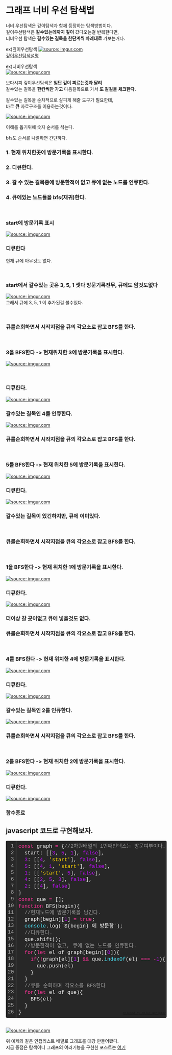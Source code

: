 # 그래프 너비 우선 탐색법
너비 우선탐색은 깊이탐색과 함께 등장하는 탐색방법이다.  
깊이우선탐색은 __갈수있는데까지 깊이__ 갔다오는걸 반복한다면,  
너비우선 탐색은 __갈수있는 길목을 한단계씩 차례대로__ 가보는거다.  
  
ex)깊이우선탐색
<a href="https://imgur.com/JLtnXeU"><img src="https://i.imgur.com/JLtnXeU.png" title="source: imgur.com" /></a>  
[깊이우선탐색설명](https://sleepybird.tistory.com/128)
  
ex)너비우선탐색  
<a href="https://imgur.com/Jojl02x"><img src="https://i.imgur.com/Jojl02x.png" title="source: imgur.com" /></a>  
  
보다시피 깊이우선탐색은 __일단 깊이 찌르는것과 달리__  
갈수있는 길목을 __한칸씩만 가고__ 다음길목으로 가서 __또 갈길을 체크한다.__  
  
갈수있는 길목을 순차적으로 살피게 해줄 도구가 필요한데,  
바로 __큐__ 자료구조를 이용하는것이다.  
  
<a href="https://imgur.com/4qGztd6"><img src="https://i.imgur.com/4qGztd6.png" title="source: imgur.com" /></a>  
  
이해를 돕기위해 숫자 순서를 섞는다.  

bfs도 순서를 나열하면 간단하다.  
### 1. 현재 위치한곳에 방문기록을 표시한다.  
### 2. 디큐한다.  
### 3. 갈 수 있는 길목중에 방문한적이 없고 큐에 없는 노드를 인큐한다.  
### 4. 큐에있는 노드들을 bfs(재귀)한다.  
  
</br>

### __start에 방문기록 표시__
<a href="https://imgur.com/aFA3MiE"><img src="https://i.imgur.com/aFA3MiE.png" title="source: imgur.com" /></a>  
  
### __디큐한다__  
현재 큐에 아무것도 없다. 

</br>
  
  
### __start에서 갈수있는 곳은 3, 5, 1 셋다 방문기록전무, 큐에도 암것도없다__  
<a href="https://imgur.com/umdjwCU"><img src="https://i.imgur.com/umdjwCU.png" title="source: imgur.com" /></a>  
그래서 큐에 3, 5, 1 이 추가된걸 볼수있다.  

</br>

### 큐를순회하면서 시작지점을 큐의 각요소로 잡고 BFS를 한다.  
  
</br>

### 3을 BFS한다 -> 현재위치한 3에 방문기록을 표시한다.  
<a href="https://imgur.com/0HdixQD"><img src="https://i.imgur.com/0HdixQD.png" title="source: imgur.com" /></a>  

</br>

### 디큐한다.  
<a href="https://imgur.com/pNzdJeN"><img src="https://i.imgur.com/pNzdJeN.png" title="source: imgur.com" /></a>  
  
### 갈수있는 길목인 4를 인큐한다.  
<a href="https://imgur.com/JFLCKou"><img src="https://i.imgur.com/JFLCKou.png" title="source: imgur.com" /></a>

### 큐를순회하면서 시작지점을 큐의 각요소로 잡고 BFS를 한다.  

</br>  

### 5를 BFS한다 -> 현재 위치한 5에 방문기록을 표시한다. 
<a href="https://imgur.com/Cfp73AZ"><img src="https://i.imgur.com/Cfp73AZ.png" title="source: imgur.com" /></a> 
</br>

### 디큐한다.  
<a href="https://imgur.com/Pfav7XI"><img src="https://i.imgur.com/Pfav7XI.png" title="source: imgur.com" /></a>  

  
### 갈수있는 길목이 있긴하지만, 큐에 이미있다.  
</br>

### 큐를순회하면서 시작지점을 큐의 각요소로 잡고 BFS를 한다.  
</br>

### 1을 BFS한다 -> 현재 위치한 1에 방문기록을 표시한다.  
<a href="https://imgur.com/kEzpnty"><img src="https://i.imgur.com/kEzpnty.png" title="source: imgur.com" /></a>

  
### 디큐한다.
<a href="https://imgur.com/9dzRN3h"><img src="https://i.imgur.com/9dzRN3h.png" title="source: imgur.com" /></a>  

### 더이상 갈 곳이없고 큐에 넣을것도 없다.  
  
  
### 큐를순회하면서 시작지점을 큐의 각요소로 잡고 BFS를 한다.  
</br>

### 4를 BFS한다 -> 현재 위치한 4에 방문기록을 표시한다.  
<a href="https://imgur.com/YuRldCK"><img src="https://i.imgur.com/YuRldCK.png" title="source: imgur.com" /></a>  

  
### 디큐한다.  
<a href="https://imgur.com/cQMRPW7"><img src="https://i.imgur.com/cQMRPW7.png" title="source: imgur.com" /></a>  

### 갈수있는 길목인 2를 인큐한다.  
<a href="https://imgur.com/oXCWKW5"><img src="https://i.imgur.com/oXCWKW5.png" title="source: imgur.com" /></a>

  
### 큐를순회하면서 시작지점을 큐의 각요소로 잡고 BFS를 한다.  
</br>

### 2를 BFS한다 -> 현재 위치한 2에 방문기록을 표시한다.  
<a href="https://imgur.com/lrrDlqY"><img src="https://i.imgur.com/lrrDlqY.png" title="source: imgur.com" /></a>


### 디큐한다.  
<a href="https://imgur.com/9JfrA8s"><img src="https://i.imgur.com/9JfrA8s.png" title="source: imgur.com" /></a>  

### 함수종료  

  
## javascript 코드로 구현해보자.  
<div class="colorscripter-code" style="color:#f0f0f0;font-family:Consolas, 'Liberation Mono', Menlo, Courier, monospace !important; position:relative !important;overflow:auto"><table class="colorscripter-code-table" style="margin:0;padding:0;border:none;background-color:#272727;border-radius:4px;" cellspacing="0" cellpadding="0"><tr><td style="padding:6px;border-right:2px solid #4f4f4f"><div style="margin:0;padding:0;word-break:normal;text-align:right;color:#aaa;font-family:Consolas, 'Liberation Mono', Menlo, Courier, monospace !important;line-height:130%"><div style="line-height:130%">1</div><div style="line-height:130%">2</div><div style="line-height:130%">3</div><div style="line-height:130%">4</div><div style="line-height:130%">5</div><div style="line-height:130%">6</div><div style="line-height:130%">7</div><div style="line-height:130%">8</div><div style="line-height:130%">9</div><div style="line-height:130%">10</div><div style="line-height:130%">11</div><div style="line-height:130%">12</div><div style="line-height:130%">13</div><div style="line-height:130%">14</div><div style="line-height:130%">15</div><div style="line-height:130%">16</div><div style="line-height:130%">17</div><div style="line-height:130%">18</div><div style="line-height:130%">19</div><div style="line-height:130%">20</div><div style="line-height:130%">21</div><div style="line-height:130%">22</div><div style="line-height:130%">23</div><div style="line-height:130%">24</div><div style="line-height:130%">25</div><div style="line-height:130%">26</div></div></td><td style="padding:6px 0;text-align:left"><div style="margin:0;padding:0;color:#f0f0f0;font-family:Consolas, 'Liberation Mono', Menlo, Courier, monospace !important;line-height:130%"><div style="padding:0 6px; white-space:pre; line-height:130%"><span style="color:#ff3399">const</span>&nbsp;graph&nbsp;<span style="color:#aaffaa"></span><span style="color:#ff3399">=</span>&nbsp;{<span style="color:#999999">//2차원배열의&nbsp;1번째인덱스는&nbsp;방문여부이다.</span></div><div style="padding:0 6px; white-space:pre; line-height:130%">&nbsp;&nbsp;start:&nbsp;[[<span style="color:#c10aff">3</span>,&nbsp;<span style="color:#c10aff">5</span>,&nbsp;<span style="color:#c10aff">1</span>],&nbsp;<span style="color:#c10aff">false</span>],</div><div style="padding:0 6px; white-space:pre; line-height:130%">&nbsp;&nbsp;<span style="color:#c10aff">3</span>:&nbsp;[[<span style="color:#c10aff">4</span>,&nbsp;<span style="color:#ffd500">'start'</span>],&nbsp;<span style="color:#c10aff">false</span>],</div><div style="padding:0 6px; white-space:pre; line-height:130%">&nbsp;&nbsp;<span style="color:#c10aff">5</span>:&nbsp;[[<span style="color:#c10aff">4</span>,&nbsp;<span style="color:#c10aff">1</span>,&nbsp;<span style="color:#ffd500">'start'</span>],&nbsp;<span style="color:#c10aff">false</span>],</div><div style="padding:0 6px; white-space:pre; line-height:130%">&nbsp;&nbsp;<span style="color:#c10aff">1</span>:&nbsp;[[<span style="color:#ffd500">'start'</span>,&nbsp;<span style="color:#c10aff">5</span>],&nbsp;<span style="color:#c10aff">false</span>],</div><div style="padding:0 6px; white-space:pre; line-height:130%">&nbsp;&nbsp;<span style="color:#c10aff">4</span>:&nbsp;[[<span style="color:#c10aff">2</span>,&nbsp;<span style="color:#c10aff">5</span>,&nbsp;<span style="color:#c10aff">3</span>],&nbsp;<span style="color:#c10aff">false</span>],</div><div style="padding:0 6px; white-space:pre; line-height:130%">&nbsp;&nbsp;<span style="color:#c10aff">2</span>:&nbsp;[[<span style="color:#c10aff">4</span>],&nbsp;<span style="color:#c10aff">false</span>]</div><div style="padding:0 6px; white-space:pre; line-height:130%">}</div><div style="padding:0 6px; white-space:pre; line-height:130%"><span style="color:#ff3399">const</span>&nbsp;que&nbsp;<span style="color:#aaffaa"></span><span style="color:#ff3399">=</span>&nbsp;[];</div><div style="padding:0 6px; white-space:pre; line-height:130%"><span style="color:#ff3399">function</span>&nbsp;BFS(begin){</div><div style="padding:0 6px; white-space:pre; line-height:130%">&nbsp;&nbsp;<span style="color:#999999">//현재노드에&nbsp;방문기록을&nbsp;남긴다.</span></div><div style="padding:0 6px; white-space:pre; line-height:130%">&nbsp;&nbsp;graph[begin][<span style="color:#c10aff">1</span>]&nbsp;<span style="color:#aaffaa"></span><span style="color:#ff3399">=</span>&nbsp;<span style="color:#ff3399">true</span>;</div><div style="padding:0 6px; white-space:pre; line-height:130%">&nbsp;&nbsp;<span style="color:#4be6fa">console</span>.log(`${begin}&nbsp;에&nbsp;방문함`);</div><div style="padding:0 6px; white-space:pre; line-height:130%">&nbsp;&nbsp;<span style="color:#999999">//디큐한다.</span></div><div style="padding:0 6px; white-space:pre; line-height:130%">&nbsp;&nbsp;que.shift();</div><div style="padding:0 6px; white-space:pre; line-height:130%">&nbsp;&nbsp;<span style="color:#999999">//방문한적이&nbsp;없고,&nbsp;큐에&nbsp;없는&nbsp;노드를&nbsp;인큐한다.</span></div><div style="padding:0 6px; white-space:pre; line-height:130%">&nbsp;&nbsp;<span style="color:#ff3399">for</span>(<span style="color:#ff3399">let</span>&nbsp;el&nbsp;of&nbsp;graph[begin][<span style="color:#c10aff">0</span>]){</div><div style="padding:0 6px; white-space:pre; line-height:130%">&nbsp;&nbsp;&nbsp;&nbsp;<span style="color:#ff3399">if</span>(<span style="color:#aaffaa"></span><span style="color:#ff3399">!</span>graph[el][<span style="color:#c10aff">1</span>]&nbsp;<span style="color:#aaffaa"></span><span style="color:#ff3399">&amp;</span><span style="color:#aaffaa"></span><span style="color:#ff3399">&amp;</span>&nbsp;que.<span style="color:#4be6fa">indexOf</span>(el)&nbsp;<span style="color:#aaffaa"></span><span style="color:#ff3399">=</span><span style="color:#aaffaa"></span><span style="color:#ff3399">=</span><span style="color:#aaffaa"></span><span style="color:#ff3399">=</span>&nbsp;<span style="color:#aaffaa"></span><span style="color:#ff3399">-</span><span style="color:#c10aff">1</span>){</div><div style="padding:0 6px; white-space:pre; line-height:130%">&nbsp;&nbsp;&nbsp;&nbsp;&nbsp;&nbsp;que.push(el)</div><div style="padding:0 6px; white-space:pre; line-height:130%">&nbsp;&nbsp;&nbsp;&nbsp;}</div><div style="padding:0 6px; white-space:pre; line-height:130%">&nbsp;&nbsp;}</div><div style="padding:0 6px; white-space:pre; line-height:130%">&nbsp;&nbsp;<span style="color:#999999">//큐를&nbsp;순회하며&nbsp;각요소를&nbsp;BFS한다</span></div><div style="padding:0 6px; white-space:pre; line-height:130%">&nbsp;&nbsp;<span style="color:#ff3399">for</span>(<span style="color:#ff3399">let</span>&nbsp;el&nbsp;of&nbsp;que){</div><div style="padding:0 6px; white-space:pre; line-height:130%">&nbsp;&nbsp;&nbsp;&nbsp;BFS(el)</div><div style="padding:0 6px; white-space:pre; line-height:130%">&nbsp;&nbsp;}</div><div style="padding:0 6px; white-space:pre; line-height:130%">}</div></div><div style="text-align:right;margin-top:-13px;margin-right:5px;font-size:9px;font-style:italic"><a href="http://colorscripter.com/info#e" target="_blank" style="color:#4f4f4ftext-decoration:none">Colored by Color Scripter</a></div></td><td style="vertical-align:bottom;padding:0 2px 4px 0"><a href="http://colorscripter.com/info#e" target="_blank" style="text-decoration:none;color:white"><span style="font-size:9px;word-break:normal;background-color:#4f4f4f;color:white;border-radius:10px;padding:1px">cs</span></a></td></tr></table></div>
</br>
  
<a href="https://imgur.com/twken31"><img src="https://i.imgur.com/twken31.png" title="source: imgur.com" /></a>

위 예제와 같은 인접리스트 배열로 그래프를 대강 만들어봤다.  
지금 중점은 탐색이니 그래프의 여러기능을 구현한 포스트는 [여기](https://sleepybird.tistory.com/128)  